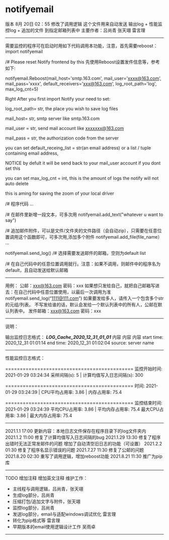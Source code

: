 # notifyemail

版本 8月 20日 02：55  修改了调用逻辑
这个文件用来自动发送 输出log + 性能监控log + 追加的文件 到指定邮箱列表中
主要作者：吕尚青 张天翊 雷言理

-------------------------------------------------------------------------------
需要监控的程序可在启动时用如下代码调用本功能，注意，首先需要reboost：
import notifyemail


/# Please reset Notify frontend by this 先使用Reboost设置发件信息等，参考如下:

notifyemail.Reboost(mail_host='smtp.163.com', mail_user='xxxx@163.com',
                    mail_pass='xxxx', default_receivers='xxx@163.com', log_root_path='log',
                    max_log_cnt=5)
               
               
Right After you first import Notify your need to set:

log_root_path= str, the place you wish to save log files

mail_host= str, smtp server like smtp.163.com

mail_user = str, send mail account like xxxxxxx@163.com

mail_pass = str, the authorization code from the server

you can set default_receing_list = str(an email address) or a list / tuple containing email address,

NOTICE by defult it will be send back to your mail_user account if you dont set this

you can set max_log_cnt = int, this is the amount of logs the notify will not auto delete

this is aming for saving the zoom of your local driver

/# 程序代码
...


/# 在邮件里新增一段文本，可多次用
notifyemail.add_text("whatever u want to say")


/# 追加邮件附件，可以是文件/文件夹的文件路径（会自动zip），只需要在任意位置调用这个函数即可，可多次用,添加多个附件
notifyemail.add_file(file_name）
...


notifyemail.send_log()
/# 选择需要发送邮件的邮箱，空则为default list

/# 在自己代码中的任意位置调用就行。注意：如果不调用，则邮件中的程序名为default，且自动发送给默认邮箱

-------------------------------------------------------------------------------

用例：
公邮：xxx@163.com
密码：xxx
如果想只发给自己，就把自己邮箱写进去：在自己代码中任意位置使用，以最后一次调用为准
notifyemail.send_log(“1111@111.com”)
如果要发给多人，请传入一个包含多个str的元组/列表。
不写发给谁的话，默认会发给一个默认列表中的所有人，公邮在默认列表中。
发件邮箱：xxx@163.com
密码：xxx

-------------------------------------------------------------------------------

说明：

输出监控日志格式：
*****************LOG_Cache_2020_12_31_01_01*****************
内容
内容
内容
start time: 2020_12_31  01:01:14
end time: 2020_12_31  01:02:04
source: server name

-------------------------------------------------------------------------------

性能监控日志格式：

============================================
监控开始时间:    2021-01-29 03:24:34
采样间隔(s):  5  | 计算均值写入日志间隔(s):   300

============================================
时间: 2021-01-29 03:24:39   | CPU平均占用率: 3.86  | 内存占用率: 75.4

============================================
监控结束时间:    2021-01-29 03:24:39
平均CPU占用率:   3.86  | 平均内存占用率:  75.4
最大CPU占用率:   3.86  | 最大内存占用率:  75.4

-------------------------------------------------------------------------------
2021.1.1 17:00  更新内容：本地日志文件保存在程序目录下的log文件夹内
2021.1.2 11:00  修复了计算均值写入日志间隔的bug
2021.1.29 13:30  修复了程序出错时无法正常发邮件的问题
                增加了自动清空旧日志的功能（可设置）
2021.2.2 01:30   修复了程序名显示错误的问题
2021.7.27 11:30   修复了公邮的问题
2021.8.20 02:30   重写了调用逻辑，增加reboost功能
2021.8.21 11:30   推广为pip库

-------------------------------------------------------------------------------
TODO 增加注释 增加英文注释
维护工作：
 - 主线程与调用逻辑，吕尚青，张天翊
 - 生成log部分，吕尚青
 - 压缩打包/追加文字与附件，张天翊
 - 监控log部分，吕尚青
 - 发送log部分，email与适配windows调试优化 雷言理
 - 转化为pip格式等 雷言理
 - 早期版本的email使用逻辑设计工作 吴雨卓
-------------------------------------------------------------------------------
